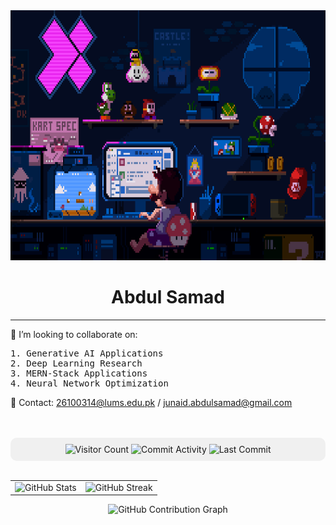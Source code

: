 <img src="https://github.com/ASamad73/ASamad73/blob/main/coding-mario.gif" alt="GIF" style="width: 100%; height: 400px;">
<div align="center">
  <h1>Abdul Samad</h1>
</div>
<hr/>

<h>🤝 I’m looking to collaborate on: </h>
<br/>
<pre>
1. Generative AI Applications 
2. Deep Learning Research 
3. MERN-Stack Applications 
4. Neural Network Optimization  
</pre>

<p>📧 Contact: <a href="mailto:26100314@lums.edu.pk">26100314@lums.edu.pk</a> / <a href="mailto:junaid.abdulsamad@gmail.com">junaid.abdulsamad@gmail.com</a></p>
<br/><br/>

<div align="center" style="background-color:#f0f0f0; padding:10px; border-radius:10px;">
  <img src="https://komarev.com/ghpvc/?username=ASamad73&color=blue&style=flat-square" alt="Visitor Count"/>  
  <img src="https://img.shields.io/badge/Commit%20Activity-0/month-blue?style=flat-square" alt="Commit Activity"/>  
  <img src="https://img.shields.io/badge/Last%20Commit-July%202025-critical?style=flat-square" alt="Last Commit"/>
</div>
<br/>
<table>
  <tr>
    <td><img src="https://github-readme-stats.vercel.app/api?username=ASamad73&show_icons=true&theme=tokyonight" alt="GitHub Stats" /></td>
    <td><img src="https://streak-stats.demolab.com?user=ASamad73&theme=tokyonight&hide_border=false" alt="GitHub Streak" /></td>
  </tr>
</table>


<p align="center">
  <img src="https://github-readme-activity-graph.vercel.app/graph?username=ASamad73&theme=tokyonight&hide_border=true" alt="GitHub Contribution Graph"/>
</p>
